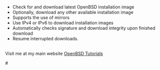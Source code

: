 # 
* Check for and download latest OpenBSD installation image<br>
* Optionally, download any other available installation image<br>
* Supports the use of mirrors<br>
* Use IPv4 or IPv6 to download installation images<br>
* Automatically checks signature and download integrity upon finished download<br>
* Resume interrupted downloads.<br><br>
  <center>

Visit me at my main website <a href="https://openbsd.mywire.org">OpenBSD Tutorials</a>
</center>
#
